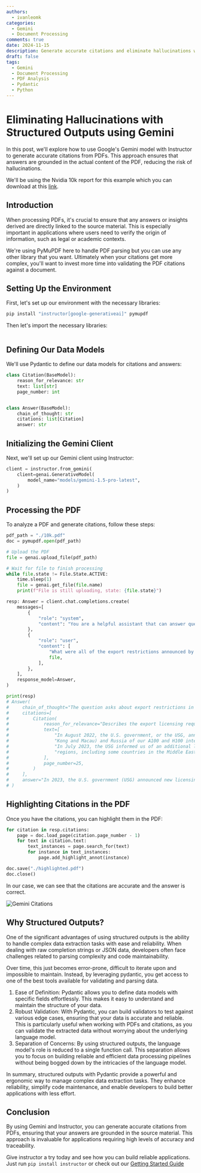 ```yaml
---
authors:
  - ivanleomk
categories:
  - Gemini
  - Document Processing
comments: true
date: 2024-11-15
description: Generate accurate citations and eliminate hallucinations with structured outputs using Gemini.
draft: false
tags:
  - Gemini
  - Document Processing
  - PDF Analysis
  - Pydantic
  - Python
---
```


# Eliminating Hallucinations with Structured Outputs using Gemini

In this post, we'll explore how to use Google's Gemini model with Instructor to generate accurate citations from PDFs. This approach ensures that answers are grounded in the actual content of the PDF, reducing the risk of hallucinations.

We'll be using the Nvidia 10k report for this example which you can download at this [link](https://d18rn0p25nwr6d.cloudfront.net/CIK-0001045810/78501ce3-7816-4c4d-8688-53dd140df456.pdf).

<!-- more -->

## Introduction

When processing PDFs, it's crucial to ensure that any answers or insights derived are directly linked to the source material. This is especially important in applications where users need to verify the origin of information, such as legal or academic contexts.

We're using PyMuPDF here to handle PDF parsing but you can use any other library that you want. Ultimately when your citations get more complex, you'll want to invest more time into validating the PDF citations against a document.

## Setting Up the Environment

First, let's set up our environment with the necessary libraries:

```bash
pip install "instructor[google-generativeai]" pymupdf
```

Then let's import the necessary libraries:

```python

```

## Defining Our Data Models

We'll use Pydantic to define our data models for citations and answers:

```python
class Citation(BaseModel):
    reason_for_relevance: str
    text: list[str]
    page_number: int


class Answer(BaseModel):
    chain_of_thought: str
    citations: list[Citation]
    answer: str
```

## Initializing the Gemini Client

Next, we'll set up our Gemini client using Instructor:

```python
client = instructor.from_gemini(
    client=genai.GenerativeModel(
        model_name="models/gemini-1.5-pro-latest",
    )
)
```

## Processing the PDF

To analyze a PDF and generate citations, follow these steps:

```python
pdf_path = "./10k.pdf"
doc = pymupdf.open(pdf_path)

# Upload the PDF
file = genai.upload_file(pdf_path)

# Wait for file to finish processing
while file.state != File.State.ACTIVE:
    time.sleep(1)
    file = genai.get_file(file.name)
    print(f"File is still uploading, state: {file.state}")

resp: Answer = client.chat.completions.create(
    messages=[
        {
            "role": "system",
            "content": "You are a helpful assistant that can answer questions about the provided pdf file. You will be given a question and a pdf file. Your job is to answer the question using the information in the pdf file. Provide all citations that are relevant to the question and make sure that the coordinates are accurate.",
        },
        {
            "role": "user",
            "content": [
                "What were all of the export restrictions announced by the USG in 2023? What chips did they affect?",
                file,
            ],
        },
    ],
    response_model=Answer,
)

print(resp)
# Answer(
#     chain_of_thought="The question asks about export restrictions in 2023. Page 25 mentions the USG announcing licensing requirements for A100 and H100 chips in August 2022, and additional licensing requirements for a subset of these products in July 2023.",
#     citations=[
#         Citation(
#             reason_for_relevance="Describes the export licensing requirements and which chips they affect.",
#             text=[
#                 "In August 2022, the U.S. government, or the USG, announced licensing requirements that, with certain exceptions, impact exports to China (including Hong",
#                 "Kong and Macau) and Russia of our A100 and H100 integrated circuits, DGX or any other systems or boards which incorporate A100 or H100 integrated circuits.",
#                 "In July 2023, the USG informed us of an additional licensing requirement for a subset of A100 and H100 products destined to certain customers and other",
#                 "regions, including some countries in the Middle East.",
#             ],
#             page_number=25,
#         )
#     ],
#     answer="In 2023, the U.S. government (USG) announced new licensing requirements for the export of certain chips to China, Russia, and other countries.  These chips included the A100 and H100 integrated circuits, the DGX system, and any other systems or boards incorporating the A100 or H100 chips.",
# )
```

## Highlighting Citations in the PDF

Once you have the citations, you can highlight them in the PDF:

```python
for citation in resp.citations:
    page = doc.load_page(citation.page_number - 1)
    for text in citation.text:
        text_instances = page.search_for(text)
        for instance in text_instances:
            page.add_highlight_annot(instance)

doc.save("./highlighted.pdf")
doc.close()
```

In our case, we can see that the citations are accurate and the answer is correct.

![Gemini Citations](./img/gemini_citations.png)

## Why Structured Outputs?

One of the significant advantages of using structured outputs is the ability to handle complex data extraction tasks with ease and reliability. When dealing with raw completion strings or JSON data, developers often face challenges related to parsing complexity and code maintainability.

Over time, this just becomes error-prone, difficult to iterate upon and impossible to maintain. Instead, by leveraging pydantic, you get access to one of the best tools available for validating and parsing data.

1. Ease of Definition: Pydantic allows you to define data models with specific fields effortlessly. This makes it easy to understand and maintain the structure of your data.
2. Robust Validation: With Pydantic, you can build validators to test against various edge cases, ensuring that your data is accurate and reliable. This is particularly useful when working with PDFs and citations, as you can validate the extracted data without worrying about the underlying language model.
3. Separation of Concerns: By using structured outputs, the language model's role is reduced to a single function call. This separation allows you to focus on building reliable and efficient data processing pipelines without being bogged down by the intricacies of the language model.

In summary, structured outputs with Pydantic provide a powerful and ergonomic way to manage complex data extraction tasks. They enhance reliability, simplify code maintenance, and enable developers to build better applications with less effort.

## Conclusion

By using Gemini and Instructor, you can generate accurate citations from PDFs, ensuring that your answers are grounded in the source material. This approach is invaluable for applications requiring high levels of accuracy and traceability.

Give instructor a try today and see how you can build reliable applications. Just run `pip install instructor` or check out our [Getting Started Guide](../../index.md)
